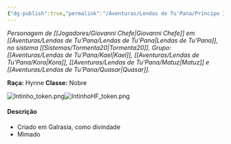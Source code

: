 ```yaml
---
{"dg-publish":true,"permalink":"/Aventuras/Lendas de Tu'Pana/Príncipe Intinho/","created":"2025-10-14T10:54:09.288-03:00"}
---
```


*Personagem de [[Jogadores/Giovanni Chefe\|Giovanni Chefe]] em [[Aventuras/Lendas de Tu'Pana/Lendas de Tu'Pana\|Lendas de Tu'Pana]], no sistema [[Sistemas/Tormenta20\|Tormenta20]].*
*Grupo: [[Aventuras/Lendas de Tu'Pana/Kael\|Kael]], [[Aventuras/Lendas de Tu'Pana/Kora\|Kora]], [[Aventuras/Lendas de Tu'Pana/Matuz\|Matuz]] e [[Aventuras/Lendas de Tu'Pana/Quasar\|Quasar]].*

**Raça:** Hynne
**Classe:** Nobre

![Intinho_token.png](/img/user/Aventuras/Lendas%20de%20Tu'Pana/Intinho_token.png)![IntinhoHF_token.png](/img/user/Aventuras/Lendas%20de%20Tu'Pana/IntinhoHF_token.png)

#### Descrição
- Criado em Galrasia, como divindade
- Mimado